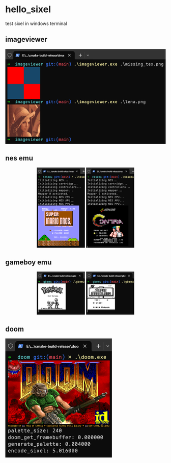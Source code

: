 # hello_sixel
test sixel in windows terminal

## imageviewer

![](screenshots/Snipaste_2025-04-10_23-22-05.png)

## nes emu

<p align="center">
  <img src="screenshots/Snipaste_2025-04-10_23-22-25.png" alt="" width="30%">
  <img src="screenshots/Snipaste_2025-04-10_23-23-05.png" alt="" width="30%">
</p>

## gameboy emu

<p align="center">
  <img src="screenshots/Snipaste_2025-04-11_22-07-51.png" alt="" width="30%">
  <img src="screenshots/Snipaste_2025-04-11_22-08-44.png" alt="" width="30%">
</p>

## doom

![](screenshots/Snipaste_2025-04-12_16-25-18.png)